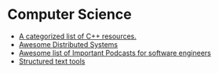 # Computer Science

* [A categorized list of C++ resources.](https://github.com/MattPD/cpplinks)
* [Awesome Distributed Systems](https://github.com/rShetty/awesome-distributed-systems)
* [Awesome list of Important Podcasts for software engineers](https://github.com/rShetty/awesome-podcasts)
* [Structured text tools](https://github.com/dbohdan/structured-text-tools)
